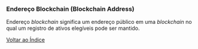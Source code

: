 ### Endereço Blockchain (Blockchain Address)

Endereço _blockchain_ significa um endereço público em uma _blockchain_ no qual um registro de ativos elegíveis pode ser mantido.

[Voltar ao Índice](../)